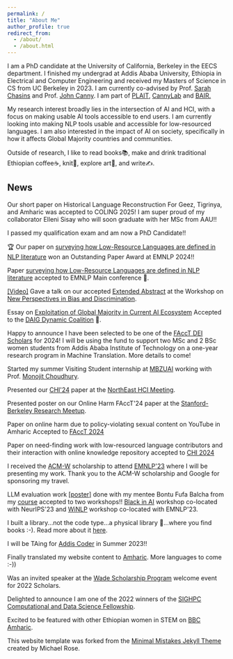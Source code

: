 ```yaml
---
permalink: /
title: "About Me"
author_profile: true
redirect_from: 
  - /about/
  - /about.html
---
```

I am a PhD candidate at the University of California, Berkeley in the EECS department. I finished my undergrad at Addis Ababa University, Ethiopia in Electrical and Computer Engineering and received my Masters of Science in CS from UC Berkeley in 2023. I am currently co-advised by Prof. [Sarah Chasins](https://schasins.com/) and Prof. [John Canny](https://www2.eecs.berkeley.edu/Faculty/Homepages/canny.html). I am part of [PLAIT](https://plait-lab.org/), [CannyLab](https://cannylab.github.io/) and [BAIR.](https://bair.berkeley.edu/index.html#header)
 
My research interest broadly lies in the intersection of AI and HCI, with a focus on making usable AI tools accessible to end users. I am currently looking into making NLP tools usable and accessible for low-resourced languages. I am also interested in the impact of AI on society, specifically in how it affects Global Majority countries and communities. 

Outside of research, I like to read books📚, make and drink traditional Ethiopian coffee☕, knit🧣,  explore art🎨, and write✍️.  

## News

Our short paper on Historical Language Reconstruction For Geez, Tigrinya, and Amharic was accepted to COLING 2025! I am super proud of my collaborator Elleni Sisay who will soon graduate with her MSc from AAU!!

I passed my qualification exam and am now a PhD Candidate!! 

🏆 Our paper on [surveying how Low-Resource Languages are defined in NLP literature](https://hhnigatu.github.io//publication/2024-zenos-emnlp)  won an Outstanding Paper Award at EMNLP 2024!!

Paper [surveying how Low-Resource Languages are defined in NLP literature](https://hhnigatu.github.io//publication/2024-zenos-emnlp) accepted to EMNLP Main conference 🎊.

[\[Video\]](https://drive.google.com/file/d/1Kvvqyz_tztoh5BtBiC238BWCa4T-4Ap7/view?usp=sharing) Gave a talk on our accepted [Extended Abstract](https://drive.google.com/file/d/1xzalP_dYI7sEFdQFFde3xKriDvAVf5VT/view) at the Workshop on [New Perspectives in Bias and Discrimination](https://wai-amsterdam.github.io/).

Essay on [Exploitation of Global Majority in Current AI Ecosystem](https://hhnigatu.github.io//publication/2024-exploitation-daig) Accepted to the [DAIG Dynamic Coalition](https://intgovforum.org/en/content/igf-2024-dc-daig-data-and-ai-governance-from-the-global-majority) 🎊.

Happy to announce I have been selected to be one of the [FAccT DEI Scholars](https://facctconference.org/2024/deischolars) for 2024! I will be using the fund to support two MSc and 2 BSc women students from Addis Ababa Institute of Technology on a one-year research program in Machine Translation. More details to come!

Started my summer Visiting Student internship at [MBZUAI](https://mbzuai.ac.ae/) working with Prof. [Monojit Choudhury](https://mbzuai.ac.ae/study/faculty/monojit-choudhury/). 

Presented our [CHI'24](https://drive.google.com/file/d/199eBrBhlRQa18_wUURDQ4dyaHkolOqH5/view?usp=sharing) paper at the [NorthEast HCI Meeting](https://northeasthcimeeting.com/).

Presented poster on our Online Harm FAccT'24 paper at the [Stanford-Berkeley Research Meetup](https://stanfordberkeleyresearchmeetup.wordpress.com/agenda/).

Paper on online harm due to policy-violating sexual content on YouTube in Amharic Accepted to [FAccT 2024](https://facctconference.org/2024/)

Paper on need-finding work with low-resourced language contributors and their interaction with online knowledge repository accepted to [CHI 2024](https://chi2024.acm.org/)

I received the [ACM-W](https://women.acm.org/scholars/acm-w-scholars/) scholarship to attend [EMNLP'23](https://2023.emnlp.org/) where I will be presenting my work. Thank you to the ACM-W scholarship and Google for sponsoring my travel.

LLM evaluation work [\[poster\]](https://drive.google.com/file/d/1G_OOeg_8qS8e2Q8rItOnULCxVb0Uq6FT/view?usp=sharing) done with my mentee Bontu Fufa Balcha from my [course](https://hhnigatu.github.io/hclernlp) accepted to two workshops!! 
 [Black in AI](https://blackinai.github.io/#/workshop/bai2023-accepted-papers) workshop co-located with NeurIPS'23 and [WiNLP](https://www.winlp.org/winlp-2023-workshop/accepted-papers/) workshop co-located with EMNLP'23.

I built a library...not the code type...a physical library 🏫...where you find books :-). Read more about it [here](https://hhnigatu.github.io/zeyneb_library).

I will be TAing for [Addis Coder](https://www.addiscoder.com/) in Summer 2023!!

Finally translated my website content to [Amharic](https://hhnigatu.github.io/amharic). More languages to come :-))

Was an invited speaker at the [Wade Scholarship Program](https://wadescholarship.org/) welcome event for 2022 Scholars. 

Delighted to announce I am one of the 2022 winners of the [SIGHPC Computational and Data Science Fellowship](https://www.sighpc.org/for-your-career/fellowships/2022-fellowship-winners). 

Excited to be featured with other Ethiopian women in STEM on [BBC Amharic](https://www.bbc.com/amharic/articles/c0wzew2yx90o). 

This website template was forked from the [Minimal Mistakes Jekyll Theme](https://mmistakes.github.io/minimal-mistakes/) created by Michael Rose.


